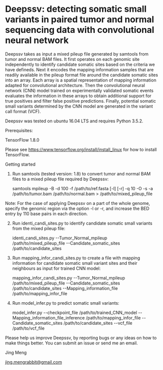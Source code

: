# Deepssv: detecting somatic small variants in paired tumor and normal sequencing data with convolutional neural network

Deepssv takes as input a mixed pileup file generated by samtools from tumor and normal BAM files. It first operates on each genomic site independently to identify candidate somatic sites based on the criteria we have defineds. Next it encodes the mapping information samples that are readily available in the pileup format file around the candidate somatic sites into an array. Each array is a spatial representation of mapping information adapted for convolutional architecture. Then the convolutional neural network (CNN) model trained on experimentally validated somatic events evaluates the information in these arrays to obtain additional support for true positives and filter false positive predictions. Finally, potential somatic small variants determined by the CNN model are generated in the variant call format (VCF). 


Deepssv was tested on ubuntu 16.04 LTS and requires Python 3.5.2.

Prerequisites:

TensorFlow 1.8.0

Please see https://www.tensorflow.org/install/install_linux for how to install TensorFlow.


Getting started

1. Run samtools (tested version: 1.8) to convert tumor and normal BAM files to a mixed pileup file required by Deepssv:

    samtools mpileup -B -d 100 -f /path/to/ref.fasta [-l] [-r] -q 10 -O -s -a /path/to/tumor.bam /path/to/normal.bam > /path/to/mixed_pileup_file

Note: For the case of applying Deepssv on a part of the whole genome, specify the genomic region via the option -l or -r, and increase the BED entry by 110 base pairs in each direction.

2. Run identi_candi_sites.py to identify candidate somatic small variants from the mixed pileup file:

    identi_candi_sites.py
    --Tumor_Normal_mpileup /path/to/mixed_pileup_file
    --Candidate_somatic_sites /path/to/candidate_sites
    
3. Run mapping_infor_candi_sites.py to create a file with mapping information for candidate somatic small variant sites and their neighbours as input for trained CNN model:
    
    mapping_infor_candi_sites.py
    --Tumor_Normal_mpileup /path/to/mixed_pileup_file
    --Candidate_somatic_sites /path/to/candidate_sites
    --Mapping_information_file /path/to/mapping_infor_file
    
4. Run model_infer.py to predict somatic small variants:

    model_infer.py
    --checkpoint_file /path/to/trained_CNN_model
    --Mapping_information_file_inference /path/to/mapping_infor_file
    --Candidate_somatic_sites /path/to/candidate_sites
    --vcf_file /path/to/vcf_file
    
   
Please help us improve Deepssv, by reporting bugs or any ideas on how to make things better. You can submit an issue or send me an email.

Jing Meng        

jing.mengrabbit@gmail.com
